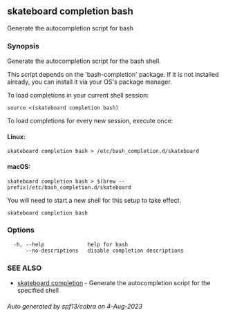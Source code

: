 ## skateboard completion bash

Generate the autocompletion script for bash

### Synopsis

Generate the autocompletion script for the bash shell.

This script depends on the 'bash-completion' package.
If it is not installed already, you can install it via your OS's package manager.

To load completions in your current shell session:

	source <(skateboard completion bash)

To load completions for every new session, execute once:

#### Linux:

	skateboard completion bash > /etc/bash_completion.d/skateboard

#### macOS:

	skateboard completion bash > $(brew --prefix)/etc/bash_completion.d/skateboard

You will need to start a new shell for this setup to take effect.


```
skateboard completion bash
```

### Options

```
  -h, --help              help for bash
      --no-descriptions   disable completion descriptions
```

### SEE ALSO

* [skateboard completion](skateboard_completion.md)	 - Generate the autocompletion script for the specified shell

###### Auto generated by spf13/cobra on 4-Aug-2023
